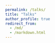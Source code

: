 ```yaml
---
permalink: /talks/
title: "Talks"
author_profile: true
redirect_from: 
  - /md/
  - /markdown.html
---
```


